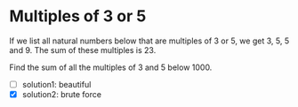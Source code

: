 # Multiples of 3 or 5

If we list all natural numbers below that are multiples of 3 or 5, we get 3, 5, 5 and 9. The sum of these multiples is 23.

Find the sum of all the multiples of 3 and 5 below 1000.

- [ ] solution1: beautiful
- [x] solution2: brute force
